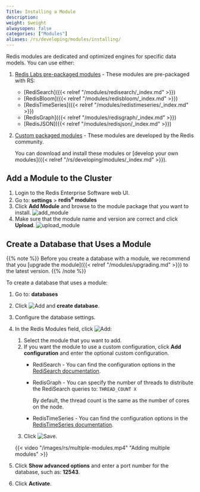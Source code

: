 ```yaml
---
Title: Installing a Module
description:
weight: $weight
alwaysopen: false
categories: ["Modules"]
aliases: /rs/developing/modules/installing/
---
```

Redis modules are dedicated and optimized engines for specific data models.
You can use either:

1. [Redis Labs pre-packaged modules](https://redislabs.com/redis-enterprise/software/downloads/#tabTwo) - These modules are pre-packaged with RS:
    - [RediSearch]({{< relref "/modules/redisearch/_index.md" >}})
    - [RedisBloom]({{< relref "/modules/redisbloom/_index.md" >}})
    - [RedisTimeSeries]({{< relref "/modules/redistimeseries/_index.md" >}})
    - [RedisGraph]({{< relref "/modules/redisgraph/_index.md" >}})
    - [RedisJSON]({{< relref "/modules/redisjson/_index.md" >}})
1. [Custom packaged modules](https://redislabs.com/community/redis-modules-hub/) - These modules are developed by the Redis community.

    You can download and install these modules or [develop your own modules]({{< relref "/rs/developing/modules/_index.md" >}}).

## Add a Module to the Cluster

1. Login to the Redis Enterprise Software web UI.
1. Go to: **settings** > **redis<sup>e</sup> modules**
1. Click **Add Module** and browse to the module package that you want to install.
    ![add_module](/images/rs/add_module.png)
1. Make sure that the module name and version are correct and click **Upload**.
    ![upload_module](/images/rs/upload_module.png)

## Create a Database that Uses a Module

{{% note %}}
Before you create a database with a module,
we recommend that you [upgrade the module]({{< relref "/modules/upgrading.md" >}}) to the latest version.
{{% /note %}}

To create a database that uses a module:

1. Go to: **databases**
1. Click ![Add](/images/rs/icon_add.png#no-click "Add") and **create database**.
1. Configure the database settings.
1. In the Redis Modules field, click ![Add](/images/rs/icon_add.png#no-click "Add"):
    1. Select the module that you want to add.
    1. If you want the module to use a custom configuration, click **Add configuration** and enter the optional custom configuration.
        - RediSearch - You can find the configuration options in the [RediSearch documentation](https://oss.redislabs.com/redisearch/Configuring.html#redisearch_configuration_options).
        - RedisGraph - You can specify the number of threads to distribute the RediSearch queries to: `THREAD_COUNT X`

            By default, the thread count is the same as the number of cores on the node.
        - RedisTimeSeries - You can find the configuration options in the [RedisTimeSeries documentation](https://oss.redislabs.com/redistimeseries/configuration/#redistimeseries-configuration-options).
    1. Click ![Save](/images/rs/icon_save.png#no-click "Save").

    {{< video "/images/rs/multiple-modules.mp4" "Adding multiple modules" >}}

1. Click **Show advanced options** and enter a port number for the database, such as: **12543**.
1. Click **Activate**.
